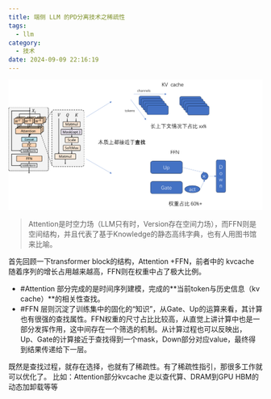 ```yaml
---
title: 端侧 LLM 的PD分离技术之稀疏性
tags:
  - llm
category:
  - 技术
date: 2024-09-09 22:16:19
---
```

![alt text](llm-sparse/image.png)

> Attention是时空力场（LLM只有时，Version存在空间力场），而FFN则是空间结构，并且代表了基于Knowledge的静态高纬字典，也有人用图书馆来比喻。   

首先回顾一下transformer block的结构，Attention +FFN，前者中的 kvcache 随着序列的增长占用越来越高，FFN则在权重中占了极大比例。
- #Attention 部分完成的是时间序列建模，完成的**当前token与历史信息（kv cache）**的相关性查找。
- #FFN 层则沉淀了训练集中的固化的“知识”，从Gate、Up的运算来看，其计算也有很强的查找属性。FFN权重的尺寸占比比较高，从直觉上讲计算中也是一部分发挥作用，这中间存在一个筛选的机制。从计算过程也可以反映出，Up、Gate的计算接近于查找得到一个mask，Down部分对应value，最终得到结果传递给下一层。

既然是查找过程，就存在选择，也就有了稀疏性。有了稀疏性指引，那很多工作就可以优化了。
比如：Attention部分kvcache 走以查代算、DRAM到GPU HBM的动态加卸载等等

